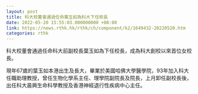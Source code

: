 ```yaml
---
layout: post
title: 科大校董會通過任命葉玉如為科大下任校長
date: 2022-05-20 15:55:03.000000000 +08:00
link: https://news.rthk.hk/rthk/ch/component/k2/1649432-20220520.htm
categories: rthk
---
```


科大校董會通過任命科大前副校長葉玉如為下任校長，成為科大創校以來首位女校長。

現年67歲的葉玉如本港出生及長大，畢業於美國哈佛大學醫學院，93年加入科大任職助理教授，曾任生物化學系主任、理學院副院長及院長，上月卸任副校長後，出任科大晨興生命科學教授及香港神經退行性疾病中心主任。
